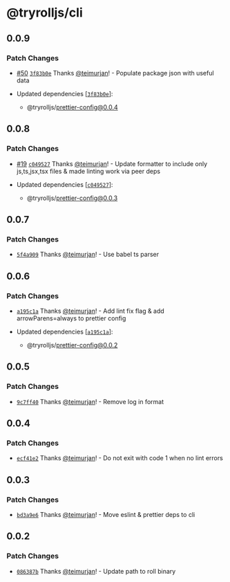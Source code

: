 # @tryrolljs/cli

## 0.0.9

### Patch Changes

- [#50](https://github.com/TuringAdvisoryGroup/tryrolljs/pull/50) [`3f83b0e`](https://github.com/TuringAdvisoryGroup/tryrolljs/commit/3f83b0eba6e0cb47a2f7fa0a0422c8c1bb020463) Thanks [@teimurjan](https://github.com/teimurjan)! - Populate package json with useful data

- Updated dependencies [[`3f83b0e`](https://github.com/TuringAdvisoryGroup/tryrolljs/commit/3f83b0eba6e0cb47a2f7fa0a0422c8c1bb020463)]:
  - @tryrolljs/prettier-config@0.0.4

## 0.0.8

### Patch Changes

- [#19](https://github.com/TuringAdvisoryGroup/tryrolljs/pull/19) [`c049527`](https://github.com/TuringAdvisoryGroup/tryrolljs/commit/c0495275b90f9adac465f6d0a1079b89f8390833) Thanks [@teimurjan](https://github.com/teimurjan)! - Update formatter to include only js,ts,jsx,tsx files & made linting work via peer deps

- Updated dependencies [[`c049527`](https://github.com/TuringAdvisoryGroup/tryrolljs/commit/c0495275b90f9adac465f6d0a1079b89f8390833)]:
  - @tryrolljs/prettier-config@0.0.3

## 0.0.7

### Patch Changes

- [`5f4a909`](https://github.com/TuringAdvisoryGroup/tryrolljs/commit/5f4a90921394d6eb4dcc96ae224f5e9a7925cff2) Thanks [@teimurjan](https://github.com/teimurjan)! - Use babel ts parser

## 0.0.6

### Patch Changes

- [`a195c1a`](https://github.com/TuringAdvisoryGroup/tryrolljs/commit/a195c1aa82ee9b69a2a6096faca1f968edb090e1) Thanks [@teimurjan](https://github.com/teimurjan)! - Add lint fix flag & add arrowParens=always to prettier config

- Updated dependencies [[`a195c1a`](https://github.com/TuringAdvisoryGroup/tryrolljs/commit/a195c1aa82ee9b69a2a6096faca1f968edb090e1)]:
  - @tryrolljs/prettier-config@0.0.2

## 0.0.5

### Patch Changes

- [`9c7ff40`](https://github.com/TuringAdvisoryGroup/tryrolljs/commit/9c7ff40c398ce13ebe23bc5b45cfd102d2504ae8) Thanks [@teimurjan](https://github.com/teimurjan)! - Remove log in format

## 0.0.4

### Patch Changes

- [`ecf41e2`](https://github.com/TuringAdvisoryGroup/tryrolljs/commit/ecf41e2f065e96ed5c05de30415530d6d6117acb) Thanks [@teimurjan](https://github.com/teimurjan)! - Do not exit with code 1 when no lint errors

## 0.0.3

### Patch Changes

- [`bd3a9e6`](https://github.com/TuringAdvisoryGroup/tryrolljs/commit/bd3a9e67eaf42b266ff5ccc0afadcdc65ec95bea) Thanks [@teimurjan](https://github.com/teimurjan)! - Move eslint & prettier deps to cli

## 0.0.2

### Patch Changes

- [`086387b`](https://github.com/TuringAdvisoryGroup/tryrolljs/commit/086387bf88703c2b25c36b26807c3b21f46db75e) Thanks [@teimurjan](https://github.com/teimurjan)! - Update path to roll binary
